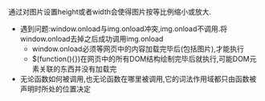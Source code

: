 通过对图片设置height或者width会使得图片按等比例缩小或放大.

- 遇到问题:window.onload与img.onload冲突,img.onload不调用.将window.onload去掉之后成功调用img.onload
  - window.onload必须等网页中的内容加载完毕后(包括图片),才能执行
  - $(function(){})在网页中的所有DOM结构绘制完毕后就执行,可能DOM元素关联的东西并没有加载完
- 无论函数如何被调用,也无论函数在哪里被调用,它的词法作用域都只由函数被声明时所处的位置决定
